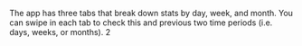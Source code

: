 The app has three tabs that break down stats by day, week, and month.
You can swipe in each tab to check this and previous two time periods (i.e. days, weeks, or months).
2
